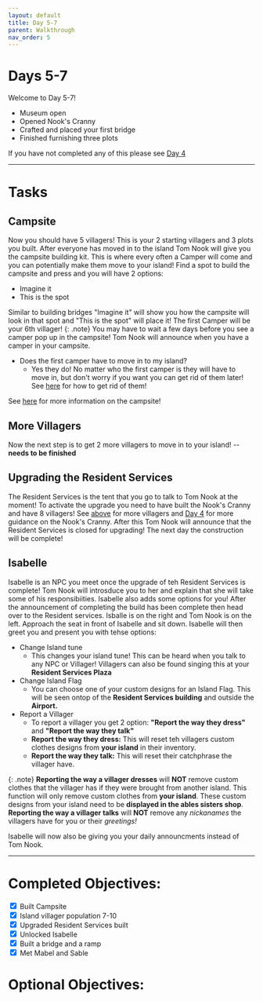 ```yaml
---
layout: default
title: Day 5-7
parent: Walkthrough
nav_order: 5
---
```


# Days 5-7
Welcome to Day 5-7!
- Museum open
- Opened Nook's Cranny
- Crafted and placed your first bridge
- Finished furnishing three plots


If you have not completed any of this please see [Day 4](https://chibisnorlax.github.io/acnhbeginners/walkthrough/day%204/)
* * *

# Tasks
## Campsite


Now you should have 5 villagers! This is your 2 starting villagers and 3 plots you built. After everyone has moved in to the island Tom Nook will give you the campsite building kit. This is where every often a Camper will come and you can potentially make them move to your island! Find a spot to build the campsite and press <span class="icon-A"></span> and you will have 2 options:
- Imagine it
- This is the spot


Similar to building bridges "Imagine it" will show you how the campsite will look in that spot and "This is the spot" will place it! The first Camper will be your 6th villager!
{: .note} You may have to wait a few days before you see a camper pop up in the campsite! Tom Nook will announce when you have a camper in your campsite.

- Does the first camper have to move in to my island?
  - Yes they do! No matter who the first camper is they will have to move in, but don't worry if you want you can get rid of them later! See [here](https://yuexr.github.io/acnh/moveout.html) for how to get rid of them!

See [here](https://chibisnorlax.github.io/acnhfaq/villagers/#how-often-does-someone-visit-my-campsite) for more information on the campsite!

## More Villagers


Now the next step is to get 2 more villagers to move in to your island! -- **needs to be finished**
## Upgrading the Resident Services


The Resident Services is the tent that you go to talk to Tom Nook at the moment! To activate the upgrade you need to have built the Nook's Cranny and have 8 villagers! See [above](https://chibisnorlax.github.io/acnhbeginners/walkthrough/day%205-7/#more-villagers) for more villagers and [Day 4](https://chibisnorlax.github.io/acnhbeginners/walkthrough/day%204/) for more guidance on the Nook's Cranny. After this Tom Nook will announce that the Resident Services is closed for upgrading! The next day the construction will be complete!


## Isabelle


Isabelle is an NPC you meet once the upgrade of teh Resident Services is complete! Tom Nook will introsduce you to her and explain that she will take some of his responsibiities. Isabelle also adds some options for you! After the announcement of completing the build has been complete then head over to the Resident services. Isballe is on the right and Tom Nook is on the left. Approach the seat in front of Isabelle and sit down. Isabelle will then greet you and present you with tehse options:
- Change Island tune
  - This changes your island tune! This can be heard when you talk to any NPC or Villager! Villagers can also be found singing this at your **Resident Services Plaza**
- Change Island Flag
  - You can choose one of your custom designs for an Island Flag. This will be seen ontop of the **Resident Services building** and outside the **Airport.**
- Report a Villager
  - To report a villager you get 2 option: **"Report the way they dress"** and **"Report the way they talk"**
  - **Report the way they dress:** This will reset teh villagers custom clothes designs from **your island** in their inventory.
  - **Report the way they talk:** This will reset their catchphrase the villager have.
  
  
{: .note}
**Reporting the way a villager dresses** will **NOT** remove custom clothes that the villager has if they were brought from another island. This function will only remove custom clothes from **your island**. These custom designs from your island need to be **displayed in the ables sisters shop**.
**Reporting the way a villager talks** will **NOT** remove any *nickanames* the villagers have for you or their *greetings!*


Isabelle will now also be giving you your daily announcments instead of Tom Nook.
* * *

# Completed Objectives:
<div>
  <input type="checkbox" checked="yes"/>
    <label>Built Campsite</label> <br>
  <input type="checkbox" checked="yes"/>
    <label>Island villager population 7-10</label> <br>
  <input type="checkbox" checked="yes"/>  
    <label>Upgraded Resident Services built</label> <br>
  <input type="checkbox" checked="yes"/>
    <label>Unlocked Isabelle</label> <br>
  <input type="checkbox" checked="yes"/>
    <label>Built a bridge and a ramp</label> <br>
  <input type="checkbox" checked="yes"/>
    <label>Met Mabel and Sable</label> <br>
</div>


# Optional Objectives:
